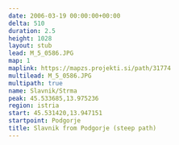 ```yaml
---
date: 2006-03-19 00:00:00+00:00
delta: 510
duration: 2.5
height: 1028
layout: stub
lead: M_5_0586.JPG
map: 1
maplink: https://mapzs.projekti.si/path/31774
multilead: M_5_0586.JPG
multipath: true
name: Slavnik/Strma
peak: 45.533685,13.975236
region: istria
start: 45.531420,13.947151
startpoint: Podgorje
title: Slavnik from Podgorje (steep path)
---
```


